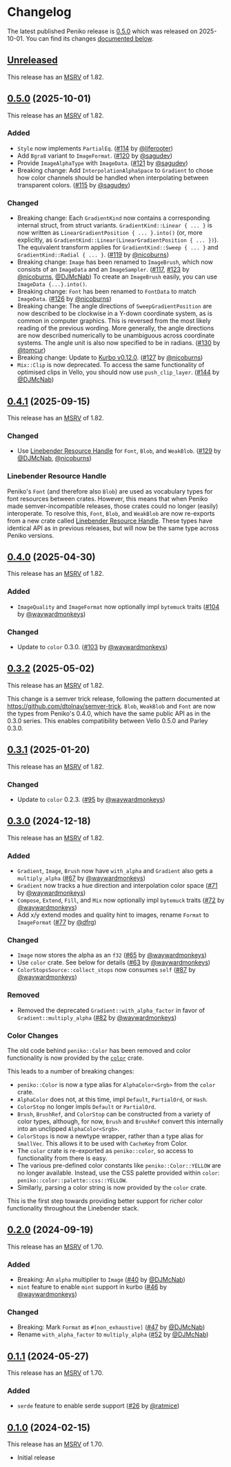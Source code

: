 # Changelog

<!-- Instructions

This changelog follows the patterns described here: <https://keepachangelog.com/en/1.0.0/>.

Subheadings to categorize changes are `added, changed, deprecated, removed, fixed, security`.

-->

The latest published Peniko release is [0.5.0](#050-2025-10-01) which was released on 2025-10-01.
You can find its changes [documented below](#050-2025-10-01).

## [Unreleased]

This release has an [MSRV] of 1.82.

## [0.5.0][] (2025-10-01)

This release has an [MSRV] of 1.82.

### Added

- `Style` now implements `PartialEq`. ([#114][] by [@liferooter][])
- Add `Bgra8` variant to `ImageFormat`. ([#120][] by [@sagudev][])
- Provide `ImageAlphaType` with `ImageData`. ([#121][] by [@sagudev][])
- Breaking change: Add `InterpolationAlphaSpace` to `Gradient` to chose how color channels should be handled when interpolating between transparent colors. ([#115][] by [@sagudev][])

### Changed

- Breaking change: Each `GradientKind` now contains a corresponding internal struct, from struct variants.
  `GradientKind::Linear { ... }` is now written as `LinearGradientPosition { ... }.into()` (or, more explicitly, as `GradientKind::Linear(LinearGradientPosition { ... })`).
  The equivalent transform applies for `GradientKind::Sweep { ... }` and `GradientKind::Radial { ... }`. ([#119][] by [@nicoburns][])
- Breaking change: `Image` has been renamed to `ImageBrush`, which now consists of an `ImageData` and an `ImageSampler`. ([#117][], [#123][] by [@nicoburns][], [@DJMcNab][])
  To create an `ImageBrush` easily, you can use `ImageData {...}.into()`.
- Breaking change: `Font` has been renamed to `FontData` to match `ImageData`. ([#126][] by [@nicoburns][])
- Breaking change: The angle directions of `SweepGradientPosition` are now described to be clockwise in a Y-down coordinate system, as is common in computer graphics.
  This is reversed from the most likely reading of the previous wording.
  More generally, the angle directions are now described numerically to be unambiguous across coordinate systems.
  The angle unit is also now specified to be in radians. ([#130][] by [@tomcur][])
- Breaking change: Update to [Kurbo v0.12.0](https://github.com/linebender/kurbo/releases/tag/v0.12.0). ([#127][] by [@nicoburns][])
- `Mix::Clip` is now deprecated. To access the same functionality of optimised clips in Vello, you should now use `push_clip_layer`. ([#144][] by [@DJMcNab][])

## [0.4.1][] (2025-09-15)

This release has an [MSRV] of 1.82.

### Changed

- Use [Linebender Resource Handle](#linebender-resource-handle) for `Font`, `Blob`, and `WeakBlob`. ([#129][] by [@DJMcNab][], [@nicoburns][])

### Linebender Resource Handle

Peniko's `Font` (and therefore also `Blob`) are used as vocabulary types for font resources between crates.
However, this means that when Peniko made semver-incompatible releases, those crates could no longer (easily) interoperate.
To resolve this, `Font`, `Blob`, and `WeakBlob` are now re-exports from a new crate called [Linebender Resource Handle](https://crates.io/crates/linebender_resource_handle).
These types have identical API as in previous releases, but will now be the same type across Peniko versions.

## [0.4.0][] (2025-04-30)

This release has an [MSRV] of 1.82.

### Added

- `ImageQuality` and `ImageFormat` now optionally impl `bytemuck` traits ([#104][] by [@waywardmonkeys][])

### Changed

- Update to `color` 0.3.0. ([#103][] by [@waywardmonkeys][])

## [0.3.2][] (2025-05-02)

This release has an [MSRV] of 1.82.

This change is a semver trick release, following the pattern documented at <https://github.com/dtolnay/semver-trick>.
`Blob`, `WeakBlob` and `Font` are now the types from Peniko's 0.4.0, which have the same public API as in the 0.3.0 series.
This enables compatibility between Vello 0.5.0 and Parley 0.3.0.

## [0.3.1][] (2025-01-20)

This release has an [MSRV] of 1.82.

### Changed

- Update to `color` 0.2.3. ([#95][] by [@waywardmonkeys][])

## [0.3.0][] (2024-12-18)

This release has an [MSRV] of 1.82.

### Added

- `Gradient`, `Image`, `Brush` now have `with_alpha` and `Gradient` also gets a `multiply_alpha` ([#67][] by [@waywardmonkeys][])
- `Gradient` now tracks a hue direction and interpolation color space ([#71][] by [@waywardmonkeys][])
- `Compose`, `Extend`, `Fill`, and `Mix` now optionally impl `bytemuck` traits ([#72][] by [@waywardmonkeys][])
- Add x/y extend modes and quality hint to images, rename `Format` to `ImageFormat` ([#77][] by [@dfrg][])

### Changed

- `Image` now stores the alpha as an `f32` ([#65][] by [@waywardmonkeys][])
- Use `color` crate. See below for details ([#63][] by [@waywardmonkeys][])
- `ColorStopsSource::collect_stops` now consumes `self` ([#87][] by [@waywardmonkeys][])

### Removed

- Removed the deprecated `Gradient::with_alpha_factor` in favor of `Gradient::multiply_alpha` ([#82][] by [@waywardmonkeys][])

### Color Changes

The old code behind `peniko::Color` has been removed and color functionality is now provided by the [`color`] crate.

This leads to a number of breaking changes:

- `peniko::Color` is now a type alias for `AlphaColor<Srgb>` from the `color` crate.
- `AlphaColor` does not, at this time, impl `Default`, `PartialOrd`, or `Hash`.
- `ColorStop` no longer impls `Default` or `PartialOrd`.
- `Brush`, `BrushRef`, and `ColorStop` can be constructed from a variety of color types, although, for now, `Brush` and `BrushRef` convert this internally into an unclipped `AlphaColor<Srgb>`.
- `ColorStops` is now a newtype wrapper, rather than a type alias for `SmallVec`.
  This allows it to be used with `CacheKey` from Color.
- The `color` crate is re-exported as `peniko::color`, so access to functionality from there is easy.
- The various pre-defined color constants like `peniko::Color::YELLOW` are no longer available.
  Instead, use the CSS palette provided within `color`:  `peniko::color::palette::css::YELLOW`.
- Similarly, parsing a color string is now provided by the `color` crate.

This is the first step towards providing better support for richer color functionality throughout the Linebender stack.

## [0.2.0][] (2024-09-19)

This release has an [MSRV] of 1.70.

### Added

- Breaking: An `alpha` multiplier to `Image` ([#40][] by [@DJMcNab][])
- `mint` feature to enable `mint` support in kurbo ([#46][] by [@waywardmonkeys][])

### Changed

- Breaking: Mark `Format` as `#[non_exhaustive]` ([#47][] by [@DJMcNab][])
- Rename `with_alpha_factor` to `multiply_alpha` ([#52][] by [@DJMcNab][])

## [0.1.1][] (2024-05-27)

This release has an [MSRV] of 1.70.

### Added

- `serde` feature to enable serde support ([#26] by [@ratmice][])

## [0.1.0][] (2024-02-15)

This release has an [MSRV] of 1.70.

- Initial release

[MSRV]: README.md#minimum-supported-rust-version-msrv
[`color`]: https://docs.rs/color/

[#26]: https://github.com/linebender/peniko/pull/26
[#40]: https://github.com/linebender/peniko/pull/40
[#46]: https://github.com/linebender/peniko/pull/46
[#47]: https://github.com/linebender/peniko/pull/47
[#52]: https://github.com/linebender/peniko/pull/52
[#63]: https://github.com/linebender/peniko/pull/63
[#65]: https://github.com/linebender/peniko/pull/65
[#67]: https://github.com/linebender/peniko/pull/67
[#71]: https://github.com/linebender/peniko/pull/71
[#72]: https://github.com/linebender/peniko/pull/72
[#77]: https://github.com/linebender/peniko/pull/77
[#82]: https://github.com/linebender/peniko/pull/82
[#87]: https://github.com/linebender/peniko/pull/87
[#95]: https://github.com/linebender/peniko/pull/95
[#103]: https://github.com/linebender/peniko/pull/103
[#104]: https://github.com/linebender/peniko/pull/104
[#114]: https://github.com/linebender/peniko/pull/114
[#115]: https://github.com/linebender/peniko/pull/115
[#117]: https://github.com/linebender/peniko/pull/117
[#119]: https://github.com/linebender/peniko/pull/119
[#120]: https://github.com/linebender/peniko/pull/120
[#121]: https://github.com/linebender/peniko/pull/121
[#123]: https://github.com/linebender/peniko/pull/123
[#126]: https://github.com/linebender/peniko/pull/126
[#127]: https://github.com/linebender/peniko/pull/127
[#129]: https://github.com/linebender/peniko/pull/129
[#130]: https://github.com/linebender/peniko/pull/130
[#144]: https://github.com/linebender/peniko/pull/144

[@dfrg]: https://github.com/dfrg
[@DJMcNab]: https://github.com/DJMcNab
[@liferooter]: https://github.com/liferooter
[@nicoburns]: https://github.com/nicoburns
[@ratmice]: https://github.com/ratmice
[@sagudev]: https://github.com/sagudev
[@tomcur]: https://github.com/tomcur
[@waywardmonkeys]: https://github.com/waywardmonkeys

[Unreleased]: https://github.com/linebender/peniko/compare/v0.5.0...HEAD
<!-- Note that this still comparing against 0.4.0, because 0.4.1 is a cherry-picked patch -->
[0.5.0]: https://github.com/linebender/peniko/compare/v0.4.0...v0.5.0
[0.4.1]: https://github.com/linebender/peniko/compare/v0.4.0...v0.4.1
<!-- Note that this still comparing against 0.3.1, because 0.3.2 is a cherry-picked patch -->
[0.4.0]: https://github.com/linebender/peniko/compare/v0.3.1...v0.4.0
[0.3.2]: https://github.com/linebender/peniko/compare/v0.3.1...v0.3.2
[0.3.1]: https://github.com/linebender/peniko/compare/v0.3.0...v0.3.1
[0.3.0]: https://github.com/linebender/peniko/compare/v0.2.0...v0.3.0
[0.2.0]: https://github.com/linebender/peniko/compare/v0.1.1...v0.2.0
[0.1.1]: https://github.com/linebender/peniko/compare/v0.1.0...v0.1.1
[0.1.0]: https://github.com/linebender/peniko/releases/tag/v0.1.0
